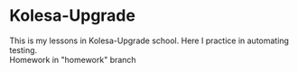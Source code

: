 # Kolesa-Upgrade
This is my lessons in Kolesa-Upgrade school. Here I practice in automating testing.  
Homework in "homework" branch
